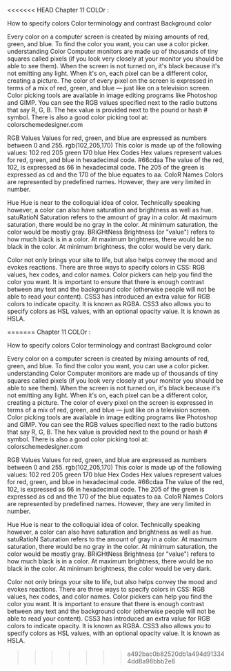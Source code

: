 <<<<<<< HEAD
Chapter 11 COLOr :

How to specify colors 
Color terminology and contrast
Background color 

Every color on a computer screen is created by mixing amounts of red, green, and blue.
 To find the color you want, you can use a color picker.
understanding Color
Computer monitors are made up of thousands of tiny squares called pixels 
(if you look very closely at your monitor you should be able to see them).
When the screen is not turned on, it's black because it's not emitting any light.
 When it's on, each pixel can be a different color, creating a picture.
The color of every pixel on the screen is expressed in terms of a mix of red, green, and blue — just like on a television screen.
Color picking tools are available in image editing programs like Photoshop and GIMP. 
You can see the RGB values specified next to the radio buttons that say R, G, B.
The hex value is provided next to the pound or hash # symbol. There is also a good color picking tool at:
 colorschemedesigner.com


RGB Values
Values for red, green, and blue are expressed as numbers between 0 and 255. 
rgb(102,205,170)
This color is made up of the following values: 102 red 205 green 170 blue
Hex Codes
Hex values represent values for red, green, and blue in hexadecimal code.
#66cdaa
The value of the red, 102, is expressed as 66 in hexadecimal code.
 The 205 of the green is expressed as cd and the 170 of the blue equates to aa.
ColoR Names
Colors are represented by predefined names. However, they are very limited in number.

Hue
Hue is near to the colloquial idea of color.
 Technically speaking however, a color can also have saturation and brightness as well as hue.
satuRatioN
Saturation refers to the amount of gray in a color.
 At maximum saturation, there would be no gray in the color. At minimum saturation, the color would be mostly gray.
BRiGHtNess
Brightness (or "value") refers to how much black is in a color.
 At maximum brightness, there would be no black in the color. 
At minimum brightness, the color would be very dark.


Color not only brings your site to life, but also helps 
 convey the mood and evokes reactions.
There are three ways to specify colors in CSS:
 RGB values, hex codes, and color names.
Color pickers can help you find the color you want.
It is important to ensure that there is enough contrast
 between any text and the background color (otherwise people will not be able to read your content).
CSS3 has introduced an extra value for RGB colors to 
indicate opacity. It is known as RGBA.
CSS3 also allows you to specify colors as HSL values, 
 with an optional opacity value. It is known as HSLA.

=======
Chapter 11 COLOr :

How to specify colors 
Color terminology and contrast
Background color 

Every color on a computer screen is created by mixing amounts of red, green, and blue.
 To find the color you want, you can use a color picker.
understanding Color
Computer monitors are made up of thousands of tiny squares called pixels 
(if you look very closely at your monitor you should be able to see them).
When the screen is not turned on, it's black because it's not emitting any light.
 When it's on, each pixel can be a different color, creating a picture.
The color of every pixel on the screen is expressed in terms of a mix of red, green, and blue — just like on a television screen.
Color picking tools are available in image editing programs like Photoshop and GIMP. 
You can see the RGB values specified next to the radio buttons that say R, G, B.
The hex value is provided next to the pound or hash # symbol. There is also a good color picking tool at:
 colorschemedesigner.com


RGB Values
Values for red, green, and blue are expressed as numbers between 0 and 255. 
rgb(102,205,170)
This color is made up of the following values: 102 red 205 green 170 blue
Hex Codes
Hex values represent values for red, green, and blue in hexadecimal code.
#66cdaa
The value of the red, 102, is expressed as 66 in hexadecimal code.
 The 205 of the green is expressed as cd and the 170 of the blue equates to aa.
ColoR Names
Colors are represented by predefined names. However, they are very limited in number.

Hue
Hue is near to the colloquial idea of color.
 Technically speaking however, a color can also have saturation and brightness as well as hue.
satuRatioN
Saturation refers to the amount of gray in a color.
 At maximum saturation, there would be no gray in the color. At minimum saturation, the color would be mostly gray.
BRiGHtNess
Brightness (or "value") refers to how much black is in a color.
 At maximum brightness, there would be no black in the color. 
At minimum brightness, the color would be very dark.


Color not only brings your site to life, but also helps 
 convey the mood and evokes reactions.
There are three ways to specify colors in CSS:
 RGB values, hex codes, and color names.
Color pickers can help you find the color you want.
It is important to ensure that there is enough contrast
 between any text and the background color (otherwise people will not be able to read your content).
CSS3 has introduced an extra value for RGB colors to 
indicate opacity. It is known as RGBA.
CSS3 also allows you to specify colors as HSL values, 
 with an optional opacity value. It is known as HSLA.

>>>>>>> a492bac0b82520db1a494d913344dd8a98bbb2e8
